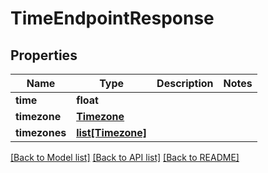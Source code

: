 # TimeEndpointResponse

## Properties

Name | Type | Description | Notes
------------ | ------------- | ------------- | -------------
**time** | **float** |  | 
**timezone** | [**Timezone**](Timezone.md) |  | 
**timezones** | [**list[Timezone]**](Timezone.md) |  | 

[[Back to Model list]](../README.md#documentation-for-models) [[Back to API list]](../README.md#documentation-for-api-endpoints) [[Back to README]](../README.md)


